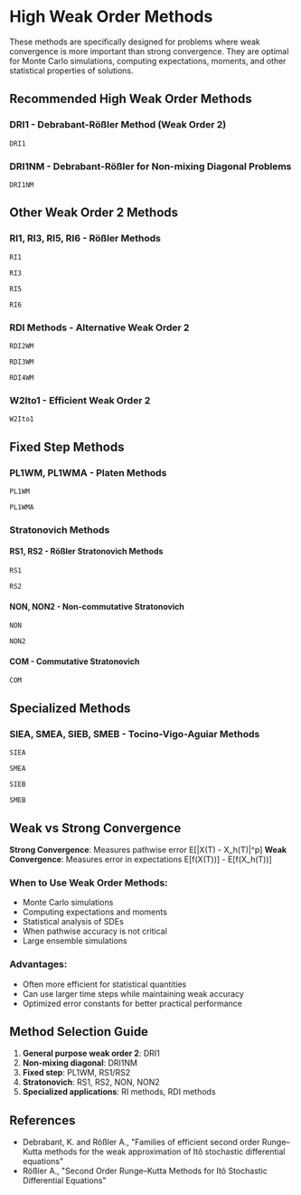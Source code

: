 # High Weak Order Methods

These methods are specifically designed for problems where weak convergence is more important than strong convergence. They are optimal for Monte Carlo simulations, computing expectations, moments, and other statistical properties of solutions.

## Recommended High Weak Order Methods

### DRI1 - Debrabant-Rößler Method (Weak Order 2)
```@docs
DRI1
```

### DRI1NM - Debrabant-Rößler for Non-mixing Diagonal Problems
```@docs
DRI1NM
```

## Other Weak Order 2 Methods

### RI1, RI3, RI5, RI6 - Rößler Methods
```@docs
RI1
```

```@docs
RI3
```

```@docs
RI5
```

```@docs
RI6
```

### RDI Methods - Alternative Weak Order 2 
```@docs
RDI2WM
```

```@docs
RDI3WM
```

```@docs
RDI4WM
```

### W2Ito1 - Efficient Weak Order 2
```@docs
W2Ito1
```

## Fixed Step Methods

### PL1WM, PL1WMA - Platen Methods
```@docs
PL1WM
```

```@docs
PL1WMA
```

### Stratonovich Methods

#### RS1, RS2 - Rößler Stratonovich Methods
```@docs
RS1
```

```@docs
RS2
```

#### NON, NON2 - Non-commutative Stratonovich
```@docs
NON
```

```@docs
NON2
```

#### COM - Commutative Stratonovich
```@docs
COM
```

## Specialized Methods

### SIEA, SMEA, SIEB, SMEB - Tocino-Vigo-Aguiar Methods
```@docs
SIEA
```

```@docs
SMEA
```

```@docs
SIEB
```

```@docs
SMEB
```

## Weak vs Strong Convergence

**Strong Convergence**: Measures pathwise error E[|X(T) - X_h(T)|^p]
**Weak Convergence**: Measures error in expectations E[f(X(T))] - E[f(X_h(T))]

### When to Use Weak Order Methods:
- Monte Carlo simulations
- Computing expectations and moments
- Statistical analysis of SDEs  
- When pathwise accuracy is not critical
- Large ensemble simulations

### Advantages:
- Often more efficient for statistical quantities
- Can use larger time steps while maintaining weak accuracy
- Optimized error constants for better practical performance

## Method Selection Guide

1. **General purpose weak order 2**: DRI1
2. **Non-mixing diagonal**: DRI1NM  
3. **Fixed step**: PL1WM, RS1/RS2
4. **Stratonovich**: RS1, RS2, NON, NON2
5. **Specialized applications**: RI methods, RDI methods

## References
- Debrabant, K. and Rößler A., "Families of efficient second order Runge–Kutta methods for the weak approximation of Itô stochastic differential equations"
- Rößler A., "Second Order Runge–Kutta Methods for Itô Stochastic Differential Equations"